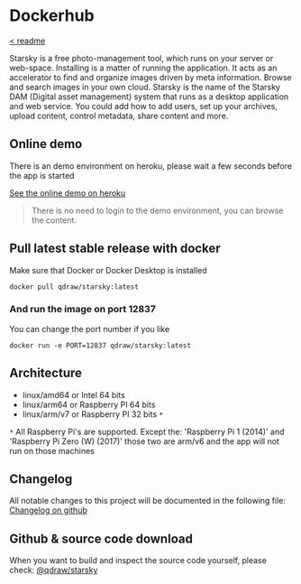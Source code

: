 # Dockerhub

[< readme](readme.md)

Starsky is a free photo-management tool, which runs on your server or web-space.
Installing is a matter of running the application.
It acts as an accelerator to find and organize images driven by meta information.
Browse and search images in your own cloud. Starsky is the name of the
Starsky DAM (Digital asset management) system that runs as a desktop application and web service.
You could add how to add users, set up your archives, upload content, control metadata, share content and more.

## Online demo
There is an demo environment on heroku, please wait a few seconds before the app is started

[See the online demo on heroku](https://demostarsky.azurewebsites.net?classes=btn,btn-default)

> There is no need to login to the demo environment, you can browse the content.

## Pull latest stable release with docker

Make sure that Docker or Docker Desktop is installed

```
docker pull qdraw/starsky:latest
```

### And run the image on port 12837
You can change the port number if you like
```
docker run -e PORT=12837 qdraw/starsky:latest 
```

## Architecture
- linux/amd64 or Intel 64 bits
- linux/arm64 or Raspberry PI 64 bits
- linux/arm/v7 or Raspberry PI 32 bits `*`

`*` All Raspberry Pi's are supported. Except the: 'Raspberry Pi 1 (2014)'
and 'Raspberry Pi Zero (W) (2017)' those two are arm/v6 and the app will not run on those machines

## Changelog
All notable changes to this project will be documented in the following file:
[Changelog on github](https://qdraw.github.io/starsky/history.html)

## Github & source code download
When you want to build and inspect the source code yourself,
please check: [@qdraw/starsky](https://github.com/qdraw/starsky)
